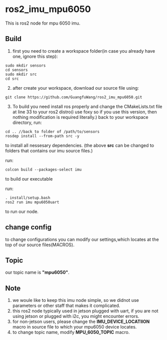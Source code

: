 # ros2_imu_mpu6050
This is ros2 node for mpu 6050 imu.
## Build
1. first you need to create a workspace folder(in case you already have one, ignore this step):
```shell
sudo mkdir sensors 
cd sensors
sudo mkdir src
cd src
```
2. after create your workspace, download our source file using:
```shell
git clone https://github.com/GuangfuWang/ros2_imu_mpu6050.git
```
3. To build you need install ros properly and change the CMakeLists.txt file at line 33 to your ros2 distro(i use foxy so if you use this version, then nothing modification is required literally.)
back to your workspace directory, run:
```shell
cd .. //back to folder of /path/to/sensors
rosdep install --from-path src -y
```
to install all nessesary dependencies. (the above **src** can be changed to folders that contains our imu source files.)

run:
```shell
colcon build --packages-select imu
```
to build our executable

run:
```shell
. install/setup.bash
ros2 run imu mpu6050uart
```
to run our node.

## change config

to change configurations you can modify our settings,which locates at the top of our source files(MACROS).

## Topic 

our topic name is **"mpu6050"**.

## Note

1. we woule like to keep this imu node simple, so we didnot use parameters or other staff that makes it complicated.
2. this ros2 node typically used in jetson plugged with uart, if you are not using jetson or plugged with i2c, you might encounter errors.
3. for non-jetson users, please change the **IMU_DEVICE_LOCATIION** macro in source file to which your mpu6050 device locates.
4. to change topic name, modify **MPU_6050_TOPIC** macro.
